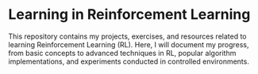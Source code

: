 # Learning in Reinforcement Learning

This repository contains my projects, exercises, and resources related to learning Reinforcement Learning (RL). Here, I will document my progress, from basic concepts to advanced techniques in RL, popular algorithm implementations, and experiments conducted in controlled environments.
